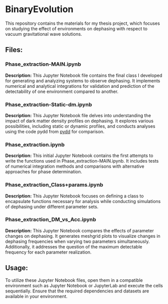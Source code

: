 # BinaryEvolution

This repository contains the materials for my thesis project, which focuses on studying the effect of environments on dephasing with respect to vacuum gravitational wave solutions.

## Files:

### Phase_extraction-MAIN.ipynb

**Description:** This Jupyter Notebook file contains the final class I developed for generating and analyzing systems to observe dephasing. It implements numerical and analytical integrations for validation and prediction of the detectability of one environment compared to another.

### Phase_extraction-Static-dm.ipynb

**Description:** This Jupyter Notebook file delves into understanding the impact of dark matter density profiles on dephasing. It explores various possibilities, including static or dynamic profiles, and conducts analyses using the code pydd from [pydd](https://github.com/pipcole/pydd/tree/main/src/pydd) for comparison.

### Phase_extraction.ipynb

**Description:** This initial Jupyter Notebook contains the first attempts to write the functions used in Phase_extraction-MAIN.ipynb. It includes tests of numerical integration methods and comparisons with alternative approaches for phase determination.

### Phase_extraction_Class+params.ipynb

**Description:** This Jupyter Notebook focuses on defining a class to encapsulate functions necessary for analysis while conducting simulations of dephasing under different parameter sets.

### Phase_extraction_DM_vs_Acc.ipynb

**Description:** This Jupyter Notebook compares the effects of parameter changes on dephasing. It generates meshgrid plots to visualize changes in dephasing frequencies when varying two parameters simultaneously. Additionally, it addresses the question of the maximum detectable frequency for each parameter realization.

## Usage:

To utilize these Jupyter Notebook files, open them in a compatible environment such as Jupyter Notebook or JupyterLab and execute the cells sequentially. Ensure that the required dependencies and datasets are available in your environment.
